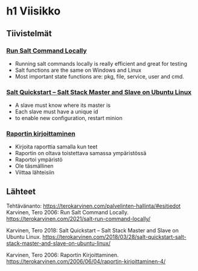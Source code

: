 # h1 Viisikko
## Tiivistelmät
### [Run Salt Command Locally](https://terokarvinen.com/2021/salt-run-command-locally/)
- Running salt commands locally is really efficient and great for testing
- Salt functions are the same on Windows and Linux
- Most important state functions are: pkg, file, service, user and cmd.
### [Salt Quickstart – Salt Stack Master and Slave on Ubuntu Linux](https://terokarvinen.com/2018/03/28/salt-quickstart-salt-stack-master-and-slave-on-ubuntu-linux/)
- A slave must know where its master is
- Each slave must have a unique id
- to enable new configuration, restart minion
### [Raportin kirjoittaminen](https://terokarvinen.com/2006/06/04/raportin-kirjoittaminen-4/)
- Kirjoita raporttia samalla kun teet
- Raportin on oltava toistettava samassa ympäristössä
- Raportoi ympäristö
- Ole täsmällinen
- Viittaa lähteisiin
## Lähteet
Tehtävänanto: https://terokarvinen.com/palvelinten-hallinta/#esitiedot
Karvinen, Tero 2006: Run Salt Command Locally. https://terokarvinen.com/2021/salt-run-command-locally/

Karvinen, Tero 2018: Salt Quickstart – Salt Stack Master and Slave on Ubuntu Linux. https://terokarvinen.com/2018/03/28/salt-quickstart-salt-stack-master-and-slave-on-ubuntu-linux/

Karvinen, Tero 2006: Raportin Kirjoittaminen. https://terokarvinen.com/2006/06/04/raportin-kirjoittaminen-4/

